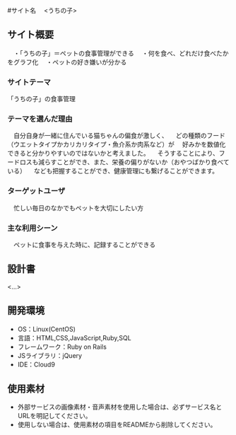 #サイト名 
　<うちの子>

## サイト概要
　・「うちの子」＝ペットの食事管理ができる
　・何を食べ、どれだけ食べたかをグラフ化
　・ペットの好き嫌いが分かる
　
### サイトテーマ
「うちの子」の食事管理

### テーマを選んだ理由
　自分自身が一緒に住んでいる猫ちゃんの偏食が激しく、
　どの種類のフード（ウエットタイプかカリカリタイプ・魚介系か肉系など）が
　好みかを数値化できると分かりやすいのではないかと考えました。
　そうすることにより、フードロスも減らすことができ、また、栄養の偏りがないか（おやつばかり食べている）
　なども把握することができ、健康管理にも繋げることができます。
　

### ターゲットユーザ
　忙しい毎日のなかでもペットを大切にしたい方

### 主な利用シーン
　ペットに食事を与えた時に、記録することができる

## 設計書
<...>

## 開発環境
- OS：Linux(CentOS)
- 言語：HTML,CSS,JavaScript,Ruby,SQL
- フレームワーク：Ruby on Rails
- JSライブラリ：jQuery
- IDE：Cloud9

## 使用素材
- 外部サービスの画像素材・音声素材を使用した場合は、必ずサービス名とURLを明記してください。
- 使用しない場合は、使用素材の項目をREADMEから削除してください。